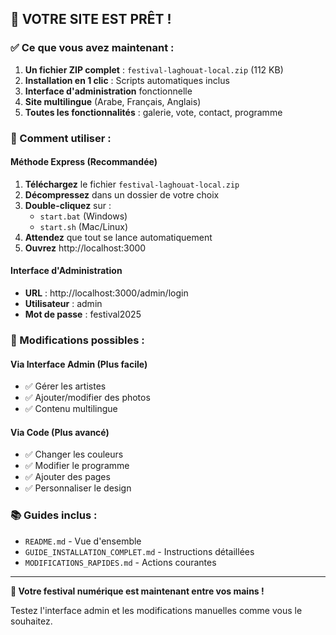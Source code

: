 ## 🎉 VOTRE SITE EST PRÊT !

### ✅ Ce que vous avez maintenant :

1. **Un fichier ZIP complet** : `festival-laghouat-local.zip` (112 KB)
2. **Installation en 1 clic** : Scripts automatiques inclus
3. **Interface d'administration** fonctionnelle
4. **Site multilingue** (Arabe, Français, Anglais)
5. **Toutes les fonctionnalités** : galerie, vote, contact, programme

### 🚀 Comment utiliser :

#### Méthode Express (Recommandée)
1. **Téléchargez** le fichier `festival-laghouat-local.zip`
2. **Décompressez** dans un dossier de votre choix
3. **Double-cliquez** sur :
   - `start.bat` (Windows)
   - `start.sh` (Mac/Linux)
4. **Attendez** que tout se lance automatiquement
5. **Ouvrez** http://localhost:3000

#### Interface d'Administration
- **URL** : http://localhost:3000/admin/login
- **Utilisateur** : admin
- **Mot de passe** : festival2025

### 📝 Modifications possibles :

#### Via Interface Admin (Plus facile)
- ✅ Gérer les artistes
- ✅ Ajouter/modifier des photos
- ✅ Contenu multilingue

#### Via Code (Plus avancé)
- ✅ Changer les couleurs
- ✅ Modifier le programme
- ✅ Ajouter des pages
- ✅ Personnaliser le design

### 📚 Guides inclus :
- `README.md` - Vue d'ensemble
- `GUIDE_INSTALLATION_COMPLET.md` - Instructions détaillées
- `MODIFICATIONS_RAPIDES.md` - Actions courantes

---

**🎨 Votre festival numérique est maintenant entre vos mains !**

Testez l'interface admin et les modifications manuelles comme vous le souhaitez.